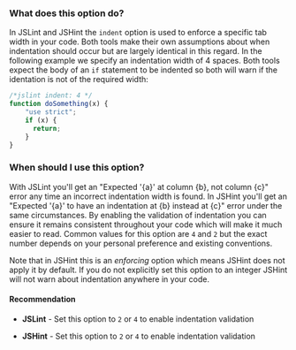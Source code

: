 <!---
{
    "titles": [
        "indent"
    ],
    "slugs": [
        "option-indent"
    ],
    "linters": [
        "jslint",
        "jshint"
    ],
    "author": "jallardice",
    "subject": "option"
}
-->

### What does this option do?

In JSLint and JSHint the `indent` option is used to enforce a specific tab width
in your code. Both tools make their own assumptions about when indentation
should occur but are largely identical in this regard. In the following example
we specify an indentation width of 4 spaces. Both tools expect the body of an
`if` statement to be indented so both will warn if the identation is not of the
required width:

<!---
{
    "linter": "jslint"
}
-->
```javascript
/*jslint indent: 4 */
function doSomething(x) {
    "use strict";
    if (x) {
      return;
    }
}
```

### When should I use this option?

With JSLint you'll get an "Expected '{a}' at column {b}, not column {c}" error
any time an incorrect indentation width is found. In JSHint you'll get an
"Expected '{a}' to have an indentation at {b} instead at {c}" error under the
same circumstances. By enabling the validation of indentation you can ensure it
remains consistent throughout your code which will make it much easier to read.
Common values for this option are `4` and `2` but the exact number depends on
your personal preference and existing conventions.

Note that in JSHint this is an *enforcing* option which means JSHint does not
apply it by default. If you do not explicitly set this option to an integer
JSHint will not warn about indentation anywhere in your code.

#### Recommendation

 - **JSLint** - Set this option to `2` or `4` to enable indentation validation

 - **JSHint** - Set this option to `2` or `4` to enable indentation validation

